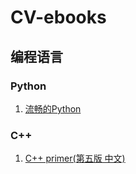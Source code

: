 # CV-ebooks
## 编程语言
### Python
1. [流畅的Python](https://github.com/gdww97/CV-ebooks/blob/master/%E7%BC%96%E7%A8%8B%E8%AF%AD%E8%A8%80/Python/%E6%B5%81%E7%95%85%E7%9A%84python.pdf)
### C++
1. [C++ primer(第五版 中文)](https://github.com/gdww97/CV-ebooks/blob/master/%E7%BC%96%E7%A8%8B%E8%AF%AD%E8%A8%80/C%2B%2B/C%2B%2B%20primer(%E7%AC%AC%E4%BA%94%E7%89%88%20%E4%B8%AD%E6%96%87).pdf)
